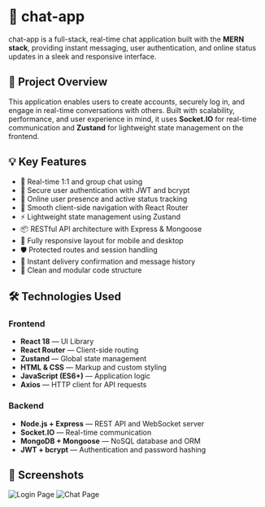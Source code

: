 # 💬 chat-app

chat-app is a full-stack, real-time chat application built with the **MERN stack**, providing instant messaging, user authentication, and online status updates in a sleek and responsive interface.

## 🎯 Project Overview

This application enables users to create accounts, securely log in, and engage in real-time conversations with others. Built with scalability, performance, and user experience in mind, it uses **Socket.IO** for real-time communication and **Zustand** for lightweight state management on the frontend.

## 💡 Key Features

- 💬 Real-time 1:1 and group chat using
- 🔐 Secure user authentication with JWT and bcrypt
- 👥 Online user presence and active status tracking
- 🧭 Smooth client-side navigation with React Router
- ⚡ Lightweight state management using Zustand
- 📦 RESTful API architecture with Express & Mongoose
- 📱 Fully responsive layout for mobile and desktop
- 🛡️ Protected routes and session handling
- 📨 Instant delivery confirmation and message history
- 🔧 Clean and modular code structure

## 🛠️ Technologies Used

### Frontend

- **React 18** — UI Library
- **React Router** — Client-side routing
- **Zustand** — Global state management
- **HTML & CSS** — Markup and custom styling
- **JavaScript (ES6+)** — Application logic
- **Axios** — HTTP client for API requests

### Backend

- **Node.js + Express** — REST API and WebSocket server
- **Socket.IO** — Real-time communication
- **MongoDB + Mongoose** — NoSQL database and ORM
- **JWT + bcrypt** — Authentication and password hashing

## 📸 Screenshots

![Login Page](./src/assets/screenshot.png)
![Chat Page](./src/assets/screenshot1.png)
